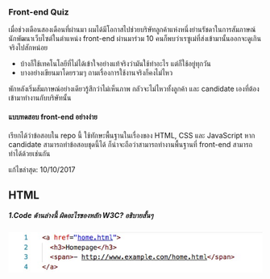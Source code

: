 ### Front-end Quiz

เมื่อช่วงเดือนสองเดือนที่ผ่านมา ผมได้มีโอกาสไปช่วยบริษัทลูกค้าแห่งหนึ่งย่านรัชดาในการสัมภาษณ์นักพัฒนาเว็บไซต์ในตำแหน่ง front-end ผ่านมาร่วม 10 คนก็พบว่าเรซูเม่ที่ส่งเข้ามานั้นออกจะดูเกินจริงไปสักหน่อย

* บ้างก็ใช้เทคโนโลยีที่ไม่ได้เข้าใจอย่างแท้จริงว่ามันใช้ทำอะไร แต่ก็ใช้อยู่ทุกวัน
* บางอย่างเขียนมาโดยรวมๆ ถามเรื่องการใช้งานจริงก็คงไม่ไหว

พักหลังเริ่มสัมภาษณ์อย่างเดียวรู้สึกว่าไม่เห็นภาพ กลัวจะไม่ไหวทั้งลูกค้า และ candidate เองที่ต้องเข้ามาทำงานกับบริษัทนั้น

#### แบบทดสอบ front-end อย่างง่าย

เรียกได้ว่าข้อสอบใน repo นี้ ใช้ทักษะพื้นฐานในเรื่องของ HTML, CSS และ JavaScript หาก candidate สามารถทำข้อสอบชุดนี้ได้ ก็น่าจะถือว่าสามารถทำงานพื้นฐานที่ front-end สามารถทำได้ด้วยเช่นกัน

แก้ไขล่าสุด: 10/10/2017

## HTML

##### 1.Code ด้านล่างนี้ ผิดอะไรของหลัก W3C? อธิบายสั้นๆ

![W3C](./img/html1.png?raw=true "W3C")
